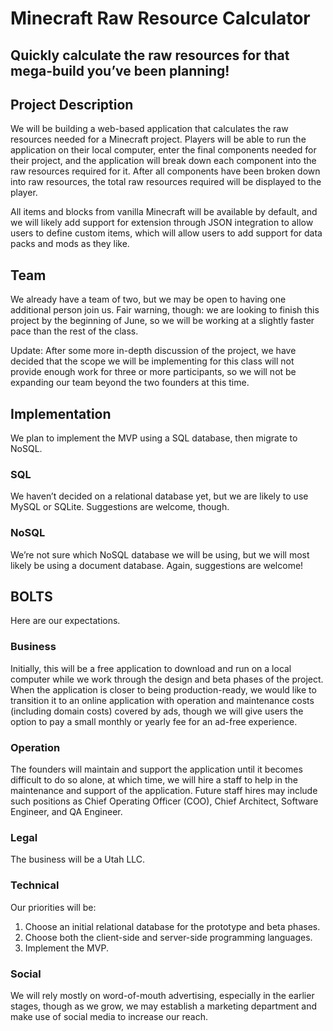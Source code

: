# Minecraft Raw Resource Calculator

## Quickly calculate the raw resources for that mega-build you’ve been planning!

## **Project Description**

We will be building a web-based application that calculates the raw resources needed for a Minecraft project. Players will be able to run the application on their local computer, enter the final components needed for their project, and the application will break down each component into the raw resources required for it. After all components have been broken down into raw resources, the total raw resources required will be displayed to the player.

All items and blocks from vanilla Minecraft will be available by default, and we will likely add support for extension through JSON integration to allow users to define custom items, which will allow users to add support for data packs and mods as they like.

## **Team**

We already have a team of two, but we may be open to having one additional person join us. Fair warning, though: we are looking to finish this project by the beginning of June, so we will be working at a slightly faster pace than the rest of the class.

Update: After some more in-depth discussion of the project, we have decided that the scope we will be implementing for this class will not provide enough work for three or more participants, so we will not be expanding our team beyond the two founders at this time.

## **Implementation**

We plan to implement the MVP using a SQL database, then migrate to NoSQL.

### **SQL**

We haven’t decided on a relational database yet, but we are likely to use MySQL or SQLite. Suggestions are welcome, though.

### **NoSQL**

We’re not sure which NoSQL database we will be using, but we will most likely be using a document database. Again, suggestions are welcome!

## **BOLTS**

Here are our expectations.

### **Business**

Initially, this will be a free application to download and run on a local computer while we work through the design and beta phases of the project. When the application is closer to being production-ready, we would like to transition it to an online application with operation and maintenance costs (including domain costs) covered by ads, though we will give users the option to pay a small monthly or yearly fee for an ad-free experience.

### **Operation**

The founders will maintain and support the application until it becomes difficult to do so alone, at which time, we will hire a staff to help in the maintenance and support of the application. Future staff hires may include such positions as Chief Operating Officer (COO), Chief Architect, Software Engineer, and QA Engineer.

### **Legal**

The business will be a Utah LLC.

### **Technical**

Our priorities will be:

1. Choose an initial relational database for the prototype and beta phases.
1. Choose both the client-side and server-side programming languages.
1. Implement the MVP.

### **Social**

We will rely mostly on word-of-mouth advertising, especially in the earlier stages, though as we grow, we may establish a marketing department and make use of social media to increase our reach.
